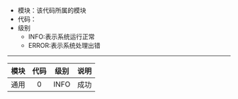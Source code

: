 * 模块：该代码所属的模块
* 代码：
* 级别
   * INFO:表示系统运行正常
   * ERROR:表示系统处理出错
---
|模块|代码|级别|说明|
|---|:---:|---|---|
|通用|0|INFO|成功|
